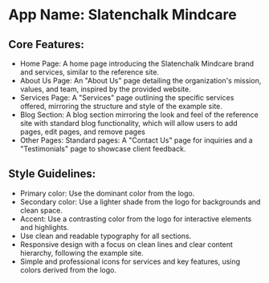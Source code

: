 # **App Name**: Slatenchalk Mindcare

## Core Features:

- Home Page: A home page introducing the Slatenchalk Mindcare brand and services, similar to the reference site.
- About Us Page: An "About Us" page detailing the organization's mission, values, and team, inspired by the provided website.
- Services Page: A "Services" page outlining the specific services offered, mirroring the structure and style of the example site.
- Blog Section: A blog section mirroring the look and feel of the reference site with standard blog functionality, which will allow users to add pages, edit pages, and remove pages
- Other Pages: Standard pages: A "Contact Us" page for inquiries and a "Testimonials" page to showcase client feedback.

## Style Guidelines:

- Primary color: Use the dominant color from the logo.
- Secondary color: Use a lighter shade from the logo for backgrounds and clean space.
- Accent: Use a contrasting color from the logo for interactive elements and highlights.
- Use clean and readable typography for all sections.
- Responsive design with a focus on clean lines and clear content hierarchy, following the example site.
- Simple and professional icons for services and key features, using colors derived from the logo.